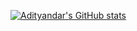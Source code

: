 [![Adityandar's GitHub stats](https://github-readme-stats.vercel.app/api?username=adityandar)](https://github.com/anuraghazra/github-readme-stats)

<!--
**adityandar/adityandar** is a ✨ _special_ ✨ repository because its `README.md` (this file) appears on your GitHub profile.

Here are some ideas to get you started:

- 🔭 I’m currently working on ...
- 🌱 I’m currently learning ...
- 👯 I’m looking to collaborate on ...
- 🤔 I’m looking for help with ...
- 💬 Ask me about ...
- 📫 How to reach me: ...
- 😄 Pronouns: ...
- ⚡ Fun fact: ...
-->

